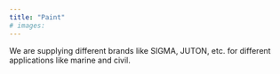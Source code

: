 ```yaml
---
title: "Paint"
# images:
---
```


We are supplying different brands like SIGMA, JUTON, etc. for different applications like marine and civil.